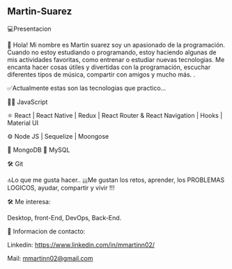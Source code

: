 ## Martin-Suarez

💻Presentacion

📌 Hola! Mi nombre es Martin suarez soy un apasionado de la programación. Cuando no estoy estudiando o programando, estoy haciendo algunas de mis actividades favoritas, como entrenar o estudiar nuevas tecnologias. Me encanta hacer cosas útiles y divertidas con la programación, escuchar diferentes tipos de música, compartir con amigos y mucho más. .

✅Actualmente estas son las tecnologias que practico...

👨‍💻 JavaScript

⚛ React | React Native | Redux | React Router & React Navigation | Hooks | Material UI

⚙️ Node JS | Sequelize | Moongose

🍃 MongoDB 🐬 MySQL

🛠 Git

🔝Lo que me gusta hacer.. ¡¡¡Me gustan los retos, aprender, los PROBLEMAS LOGICOS, ayudar, compartir y vivir !!!

🛠 Me interesa:

Desktop, front-End, DevOps, Back-End.

📲 Informacion de contacto:

Linkedin: https://www.linkedin.com/in/mmartinn02/

Mail: mmartinn02@gmail.com
